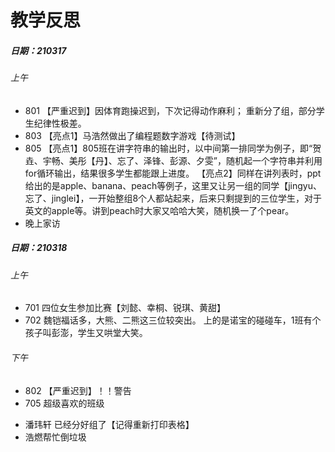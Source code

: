 # 教学反思
##### 日期：210317
###### 上午
- 801
【严重迟到】因体育跑操迟到，下次记得动作麻利；
重新分了组，部分学生纪律性极差。
- 803
【亮点1】马浩然做出了编程题数字游戏【待测试】
- 805
【亮点1】805班在讲字符串的输出时，以中间第一排同学为例子，即“贺垚、宇畅、美彤【丹】、忘了、泽锋、彭源、夕雯”，随机起一个字符串并利用for循环输出，结果很多学生都能跟上进度。
【亮点2】同样在讲列表时，ppt给出的是apple、banana、peach等例子，这里又让另一组的同学【jingyu、忘了、jinglei】，一开始整组8个人都站起来，后来只剩提到的三位学生，对于英文的apple等。讲到peach时大家又哈哈大笑，随机换一了个pear。
- 晚上家访

##### 日期：210318
###### 上午
- 701
四位女生参加比赛【刘懿、幸桐、锐琪、黄甜】
- 702
魏铠福话多，大熊、二熊这三位较突出。
上的是诺宝的碰碰车，1班有个孩子叫彭澎，学生又哄堂大笑。

###### 下午
- 802
【严重迟到】！！警告
- 705 超级喜欢的班级
* 潘玮轩 已经分好组了【记得重新打印表格】
* 浩燃帮忙倒垃圾
